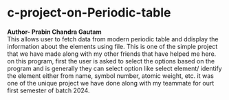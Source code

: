 # c-project-on-Periodic-table<br>
<b>Author- Prabin Chandra Gautam</b><br>
This allows user to fetch data from modern periodic table and ddisplay the information about the elements using file.
This is one of the simple project that we have made along with my other friends that have helped me here.
on this program, first the user is asked to select the options based on the program and is generally they can select option like select element/ identify the element either from name, symbol number, atomic weight, etc.
it was one of the unique project we have done along with my teammate for ourt first semester of batch 2024.
